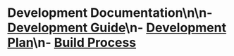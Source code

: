 # Development Documentation\n\n- [Development Guide](guide.md)\n- [Development Plan](plan.md)\n- [Build Process](build-process.md)
